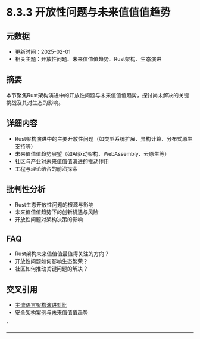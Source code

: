﻿# 8.3.3 开放性问题与未来值值值趋势

## 元数据

- 更新时间：2025-02-01
- 相关主题：开放性问题、未来值值值趋势、Rust架构、生态演进

## 摘要

本节聚焦Rust架构演进中的开放性问题与未来值值值趋势，探讨尚未解决的关键挑战及其对生态的影响。

## 详细内容

- Rust架构演进中的主要开放性问题（如类型系统扩展、异构计算、分布式原生支持等）
- 未来值值值趋势展望（如AI驱动架构、WebAssembly、云原生等）
- 社区与产业对未来值值值演进的推动作用
- 工程与理论结合的前沿探索

## 批判性分析

- Rust生态开放性问题的根源与影响
- 未来值值值趋势下的创新机遇与风险
- 开放性问题对架构决策的影响

## FAQ

- Rust架构未来值值值最值得关注的方向？
- 开放性问题如何影响生态繁荣？
- 社区如何推动关键问题的解决？

## 交叉引用

- [主流语言架构演进对比](./8.3.2_主流语言架构演进对比.md)
- [安全架构案例与未来值值值趋势](../07_security_auth/7.3.3_安全架构案例与未来值值值趋势.md)

"

---
